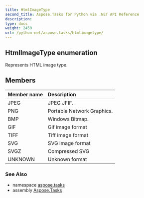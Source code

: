 ```yaml
---
title: HtmlImageType
second_title: Aspose.Tasks for Python via .NET API Reference
description: 
type: docs
weight: 2450
url: /python-net/aspose.tasks/htmlimagetype/
---
```


## HtmlImageType enumeration

Represents HTML image type.

## Members
| Member name | Description |
| :- | :- |
|JPEG|JPEG JFIF.|
|PNG|Portable Network Graphics.|
|BMP|Windows Bitmap.|
|GIF|Gif image format|
|TIFF|Tiff image format|
|SVG|SVG image format|
|SVGZ|Compressed SVG|
|UNKNOWN|Unknown format|

### See Also

* namespace [aspose.tasks](/tasks/python-net/aspose.tasks/)
* assembly [Aspose.Tasks](/tasks/python-net/)

